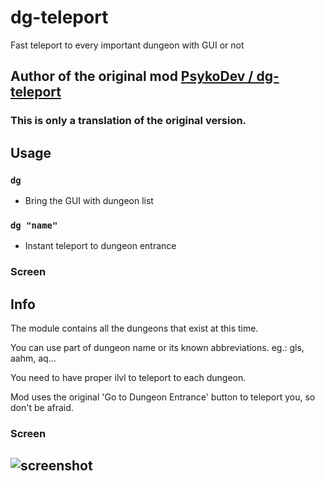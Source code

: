 # dg-teleport
Fast teleport to every important dungeon with GUI or not

## Author of the original mod [PsykoDev / dg-teleport](https://github.com/PsykoDev/dg-teleport)
### This is only a translation of the original version.

## Usage
### `dg`
- Bring the GUI with dungeon list
### `dg "name"`
- Instant teleport to dungeon entrance

### Screen

## Info
The module contains all the dungeons that exist at this time.

You can use part of dungeon name or its known abbreviations. eg.: gls, aahm, aq...

You need to have proper ilvl to teleport to each dungeon.

Mod uses the original 'Go to Dungeon Entrance' button to teleport you, so don't be afraid.

### Screen
![screenshot](https://i.imgur.com/R3kBPkK.png)
---
